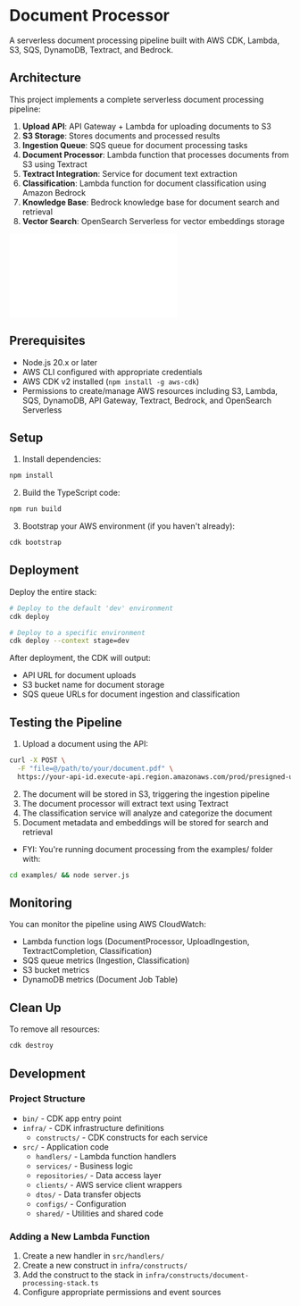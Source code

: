 # Document Processor

A serverless document processing pipeline built with AWS CDK, Lambda, S3, SQS, DynamoDB, Textract, and Bedrock.

## Architecture

This project implements a complete serverless document processing pipeline:

1. **Upload API**: API Gateway + Lambda for uploading documents to S3
2. **S3 Storage**: Stores documents and processed results
3. **Ingestion Queue**: SQS queue for document processing tasks
4. **Document Processor**: Lambda function that processes documents from S3 using Textract
5. **Textract Integration**: Service for document text extraction
6. **Classification**: Lambda function for document classification using Amazon Bedrock
7. **Knowledge Base**: Bedrock knowledge base for document search and retrieval
8. **Vector Search**: OpenSearch Serverless for vector embeddings storage

![Architecture Diagram](architecture.md)

## Prerequisites

- Node.js 20.x or later
- AWS CLI configured with appropriate credentials
- AWS CDK v2 installed (`npm install -g aws-cdk`)
- Permissions to create/manage AWS resources including S3, Lambda, SQS, DynamoDB, API Gateway, Textract, Bedrock, and OpenSearch Serverless

## Setup

1. Install dependencies:

```bash
npm install
```

2. Build the TypeScript code:

```bash
npm run build
```

3. Bootstrap your AWS environment (if you haven't already):

```bash
cdk bootstrap
```

## Deployment

Deploy the entire stack:

```bash
# Deploy to the default 'dev' environment
cdk deploy

# Deploy to a specific environment
cdk deploy --context stage=dev
```

After deployment, the CDK will output:
- API URL for document uploads
- S3 bucket name for document storage
- SQS queue URLs for document ingestion and classification

## Testing the Pipeline

1. Upload a document using the API:

```bash
curl -X POST \
  -F "file=@/path/to/your/document.pdf" \
  https://your-api-id.execute-api.region.amazonaws.com/prod/presigned-url/
```

2. The document will be stored in S3, triggering the ingestion pipeline
3. The document processor will extract text using Textract
4. The classification service will analyze and categorize the document
5. Document metadata and embeddings will be stored for search and retrieval


- FYI: You're running document processing from the examples/ folder with:
```bash
cd examples/ && node server.js
```

## Monitoring

You can monitor the pipeline using AWS CloudWatch:

- Lambda function logs (DocumentProcessor, UploadIngestion, TextractCompletion, Classification)
- SQS queue metrics (Ingestion, Classification)
- S3 bucket metrics
- DynamoDB metrics (Document Job Table)

## Clean Up

To remove all resources:

```bash
cdk destroy
```

## Development

### Project Structure

- `bin/` - CDK app entry point
- `infra/` - CDK infrastructure definitions
  - `constructs/` - CDK constructs for each service
- `src/` - Application code
  - `handlers/` - Lambda function handlers
  - `services/` - Business logic
  - `repositories/` - Data access layer
  - `clients/` - AWS service client wrappers
  - `dtos/` - Data transfer objects
  - `configs/` - Configuration
  - `shared/` - Utilities and shared code

### Adding a New Lambda Function

1. Create a new handler in `src/handlers/`
2. Create a new construct in `infra/constructs/`
3. Add the construct to the stack in `infra/constructs/document-processing-stack.ts`
4. Configure appropriate permissions and event sources 